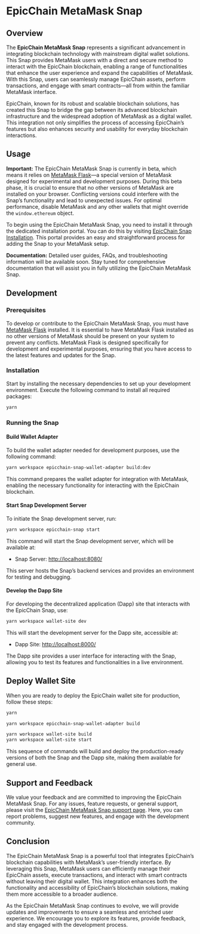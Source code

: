 # EpicChain MetaMask Snap

## Overview

The **EpicChain MetaMask Snap** represents a significant advancement in integrating blockchain technology with mainstream digital wallet solutions. This Snap provides MetaMask users with a direct and secure method to interact with the EpicChain blockchain, enabling a range of functionalities that enhance the user experience and expand the capabilities of MetaMask. With this Snap, users can seamlessly manage EpicChain assets, perform transactions, and engage with smart contracts—all from within the familiar MetaMask interface.

EpicChain, known for its robust and scalable blockchain solutions, has created this Snap to bridge the gap between its advanced blockchain infrastructure and the widespread adoption of MetaMask as a digital wallet. This integration not only simplifies the process of accessing EpicChain’s features but also enhances security and usability for everyday blockchain interactions.

## Usage

**Important:** The EpicChain MetaMask Snap is currently in beta, which means it relies on [MetaMask Flask](https://metamask.io/flask/)—a special version of MetaMask designed for experimental and development purposes. During this beta phase, it is crucial to ensure that no other versions of MetaMask are installed on your browser. Conflicting versions could interfere with the Snap’s functionality and lead to unexpected issues. For optimal performance, disable MetaMask and any other wallets that might override the `window.ethereum` object.

To begin using the EpicChain MetaMask Snap, you need to install it through the dedicated installation portal. You can do this by visiting [EpicChain Snap Installation](https://vitalwallet.xyz/). This portal provides an easy and straightforward process for adding the Snap to your MetaMask setup.

**Documentation:** Detailed user guides, FAQs, and troubleshooting information will be available soon. Stay tuned for comprehensive documentation that will assist you in fully utilizing the EpicChain MetaMask Snap.

## Development

### Prerequisites

To develop or contribute to the EpicChain MetaMask Snap, you must have [MetaMask Flask](https://metamask.io/flask/) installed. It is essential to have MetaMask Flask installed as no other versions of MetaMask should be present on your system to prevent any conflicts. MetaMask Flask is designed specifically for development and experimental purposes, ensuring that you have access to the latest features and updates for the Snap.

### Installation

Start by installing the necessary dependencies to set up your development environment. Execute the following command to install all required packages:

```bash
yarn
```

### Running the Snap

#### Build Wallet Adapter

To build the wallet adapter needed for development purposes, use the following command:

```bash
yarn workspace epicchain-snap-wallet-adapter build:dev
```

This command prepares the wallet adapter for integration with MetaMask, enabling the necessary functionality for interacting with the EpicChain blockchain.

#### Start Snap Development Server

To initiate the Snap development server, run:

```bash
yarn workspace epicchain-snap start
```

This command will start the Snap development server, which will be available at:

- Snap Server: [http://localhost:8080/](http://localhost:8080/)

This server hosts the Snap’s backend services and provides an environment for testing and debugging.

#### Develop the Dapp Site

For developing the decentralized application (Dapp) site that interacts with the EpicChain Snap, use:

```bash
yarn workspace wallet-site dev
```

This will start the development server for the Dapp site, accessible at:

- Dapp Site: [http://localhost:8000/](http://localhost:8000/)

The Dapp site provides a user interface for interacting with the Snap, allowing you to test its features and functionalities in a live environment.

## Deploy Wallet Site

When you are ready to deploy the EpicChain wallet site for production, follow these steps:

```bash
yarn

yarn workspace epicchain-snap-wallet-adapter build

yarn workspace wallet-site build
yarn workspace wallet-site start
```

This sequence of commands will build and deploy the production-ready versions of both the Snap and the Dapp site, making them available for general use.

## Support and Feedback

We value your feedback and are committed to improving the EpicChain MetaMask Snap. For any issues, feature requests, or general support, please visit the [EpicChain MetaMask Snap support page](https://github.com/epicchainlabs/epicchain-metamask-snap/issues). Here, you can report problems, suggest new features, and engage with the development community.

## Conclusion

The EpicChain MetaMask Snap is a powerful tool that integrates EpicChain’s blockchain capabilities with MetaMask’s user-friendly interface. By leveraging this Snap, MetaMask users can efficiently manage their EpicChain assets, execute transactions, and interact with smart contracts without leaving their digital wallet. This integration enhances both the functionality and accessibility of EpicChain’s blockchain solutions, making them more accessible to a broader audience.

As the EpicChain MetaMask Snap continues to evolve, we will provide updates and improvements to ensure a seamless and enriched user experience. We encourage you to explore its features, provide feedback, and stay engaged with the development process.
